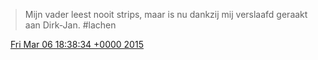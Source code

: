 > Mijn vader leest nooit strips, maar is nu dankzij mij verslaafd geraakt aan Dirk\-Jan\. \#lachen

<img src="../../media/tweet.ico" width="12" /> [Fri Mar 06 18:38:34 +0000 2015](https://twitter.com/DromerDenker/status/573915590764707840)
